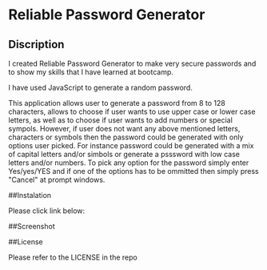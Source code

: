 # Reliable Password Generator

## Discription

I created Reliable Password Generator to make very secure passwords and to show my skills that I have learned at bootcamp.

I have used JavaScript to generate a random password. 

This application allows user to generate a password from 8 to 128 characters,
allows to choose if user wants to use upper case or lower case letters, as well as to choose if user wants to add numbers or special sympols. However, if user does not want any above mentioned letters, characters or symbols then the password could be generated with only options user picked. For instance password could be generated with a mix of capital letters and/or simbols or generate a psssword with low case letters and/or numbers. To pick any option for the password simply enter Yes/yes/YES and if one of the options has to be ommitted then simply press "Cancel" at prompt windows.

##Instalation

Please click link below:



##Screenshot



##License

Please refer to the LICENSE in the repo